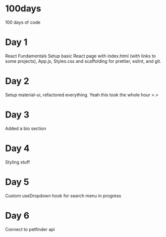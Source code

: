 # 100days

100 days of code

# Day 1

React Fundamentals
Setup basic React page with index.html (with links to some projects), App.js, Styles.css and scaffolding for prettier, eslint, and git.

# Day 2

Setup material-ui, refactored everything. Yeah this took the whole hour >.>

# Day 3

Added a bio section

# Day 4

Styling stuff

# Day 5

Custom useDropdown hook for search menu in progress

# Day 6

Connect to petfinder api
